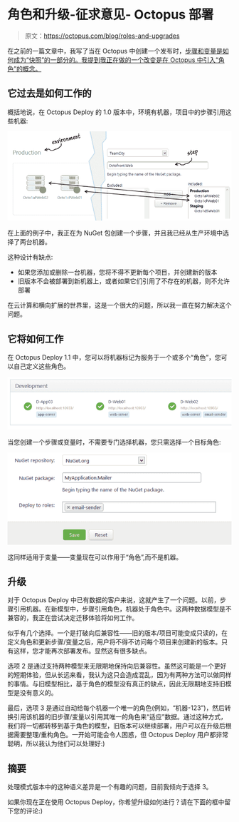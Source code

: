 # 角色和升级-征求意见- Octopus 部署

> 原文：<https://octopus.com/blog/roles-and-upgrades>

在之前的一篇文章中，我写了当在 Octopus 中创建一个发布时，[步骤和变量是如何成为“快照”的一部分的。我提到我正在做的一个改变是在 Octopus 中引入“角色”的概念。](http://octopusdeploy.com/blog/releases-and-snapshots)

## 它过去是如何工作的

概括地说，在 Octopus Deploy 的 1.0 版本中，环境有机器，项目中的步骤引用这些机器:

![Machine steps](img/90b90614364fda83a4bc043878e88abb.png)

在上面的例子中，我正在为 NuGet 包创建一个步骤，并且我已经从生产环境中选择了两台机器。

这种设计有缺点:

*   如果您添加或删除一台机器，您将不得不更新每个项目，并创建新的版本
*   旧版本不会被部署到新机器上，或者如果它们引用了不存在的机器，则不允许部署

在云计算和横向扩展的世界里，这是一个很大的问题，所以我一直在努力解决这个问题。

## 它将如何工作

在 Octopus Deploy 1.1 中，您可以将机器标记为服务于一个或多个“角色”，您可以自己定义这些角色。

![Machines in Octopus 1.1](img/9f40783d8515c1e44defd1d331b1a0f7.png)

当您创建一个步骤或变量时，不需要专门选择机器，您只需选择一个目标角色:

![Editing steps in Octopus 1.1](img/0fee68a4073a9b34726ecd255d1af479.png)

这同样适用于变量——变量现在可以作用于“角色”,而不是机器。

## 升级

对于 Octopus Deploy 中已有数据的客户来说，这就产生了一个问题。以前，步骤引用机器。在新模型中，步骤引用角色，机器处于角色中。这两种数据模型是不兼容的，我正在尝试决定迁移体验将如何工作。

似乎有几个选择。一个是打破向后兼容性——旧的版本/项目可能变成只读的，在定义角色和更新步骤/变量之后，用户将不得不访问每个项目来创建新的版本。只有这样，您才能再次部署发布。显然这有很多缺点。

选项 2 是通过支持两种模型来无限期地保持向后兼容性。虽然这可能是一个更好的短期体验，但从长远来看，我认为这只会造成混乱，因为有两种方法可以做同样的事情。与旧模型相比，基于角色的模型没有真正的缺点，因此无限期地支持旧模型是没有意义的。

最后，选项 3 是通过自动给每个机器一个唯一的角色(例如，“机器-123”)，然后转换引用该机器的旧步骤/变量以引用其唯一的角色来“适应”数据。通过这种方式，我们将一切都转移到基于角色的模型，旧版本可以继续部署，用户可以在升级后根据需要整理/重构角色。一开始可能会令人困惑，但 Octopus Deploy 用户都非常聪明，所以我认为他们可以处理好:)

## 摘要

处理模式版本中的这种语义差异是一个有趣的问题，目前我倾向于选择 3。

如果你现在正在使用 Octopus Deploy，你希望升级如何进行？请在下面的框中留下您的评论:)